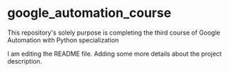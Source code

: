# google_automation_course
This repository's solely purpose is completing the third course of Google Automation with Python specialization

I am editing the README file. Adding some more details about the project description.
